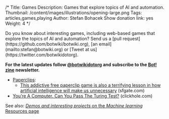 /*
Title: Games
Description: Games that explore topics of AI and automation.
Thumbnail: /content/images/illustrations/opening-large.png
Tags: articles,games,playing
Author: Stefan Bohacek
Show donation link: yes
Weight: 4
*/

<div class="note" markdown=1>
Do you know about interesting games, including web-based games that explore the topics of AI and automation? Send us a [pull request](https://github.com/botwiki/botwiki.org), [an email](mailto:stefan@botwiki.org) or [Tweet at us](https://twitter.com/botwikidotorg).
</div>

**For the latest updates follow [@botwikidotorg](https://twitter.com/botwikidotorg) and subscribe to the [Bot! zine](http://botzine.org/) newsletter.**

- [Paperclips](http://www.decisionproblem.com/paperclips/): 
  - [This addictive free paperclip game is also a terrifying lesson in how artificial intelligence will make us unnecessary](http://www.sfgate.com/technology/businessinsider/article/This-addictive-free-paperclip-game-is-also-a-12268176.php) (sfgate.com)
- [You’re A Computer. Can You Pass The Turing Test?](http://www.clickhole.com/clickventure/youre-computer-can-you-pass-turing-test-4009#32,) (clickhole.com)


See also: [*Demos and interesting projects* on the *Machine learning* Resources page](/resources/machine-learning-nlp-ai/#demos-projects)

